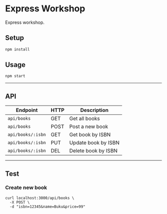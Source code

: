 # Express Workshop

Express workshop.

## Setup

```sh
npm install
```

## Usage

```sh
npm start
```

--------------------------------------------------------------------------------

## API

| Endpoint          | HTTP | Description
|-------------------|------|------------
| `api/books`       | GET  | Get all books
| `api/books`       | POST | Post a new book
| `api/books/:isbn` | GET  | Get book by ISBN
| `api/books/:isbn` | PUT  | Update book by ISBN
| `api/books/:isbn` | DEL  | Delete book by ISBN

--------------------------------------------------------------------------------

## Test

### Create new book

```
curl localhost:3000/api/books \
  -X POST \
  -d "isbn=12345&name=Buku&price=99"
```
